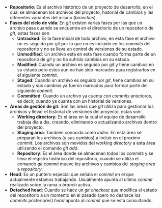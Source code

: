 - **Repositorio**: Es el archivo histórico de un proyecto de desarrollo, en el cual se almacenan los archivos del proyecto, historial de cambios y las diferentes variantes del mismo (*branches*).
- **Fases del ciclo de vida**: En *git* existen varias fases por las que un archivo pasa cuando se encuentra en el directorio de un repositorio de *git*, estas fases son:
	- **Untracked**: Es la fase inicial de todo archivo, en esta fase el archivo no es seguido por *git* por lo que no es incluido en los *commits* del repositorio y no se lleva un control de versiones de su estado.
	- **Unmodified**: Un archivo esta en esta fase cuando forma parte de un repositorio de *git* y no ha sufrido cambios en su estado.
	- **Modified**: Cuando un archivo es seguido por *git* y tiene cambios en su estado pero estos aun no han sido marcados para registrarlos en el siguiente *commit*.
	- **Staged**: Cuando un archivo es seguido por *git*, tiene cambios en su estado y sus cambios ya fueron marcados para formar parte del siguiente *commit*.
	- **Committed**: Cuando un archivo ya cuenta con *commits* anteriores, es decir, cuando ya cuanta con un historial de versiones.
- **Áreas de gestión de git**: Son las áreas que *git* utiliza para gestionar los archivos y llevar el historial de versiones del proyecto, estas son:
	- **Working directory**: Es el área en la cual el equipo de desarrollo trabaja día a día, creando, eliminando o actualizando archivos dentro del proyecto.
	- **Staging area**: Tambien conocida como *index*. En esta área se preparan los archivos (y sus cambios) a incluir en el proximo *commit*. Los archivos son movidos del *working directory* a esta área utilizando el comando *git add*.
	- **Repository**: Es el área donde se almacenan todos los *commits* y se lleva el registro histórico del repositorio, cuando se utiliza el comando *git commit* mueve los archivos y cambios del *staging area* a *repository*.
- **Head**: Es un puntero especial que señala el *commit* en el que actualmente estamos trabajando. Usualmente apunta al ultimo *commit* realizado sobre la rama o *branch* activa.
- **Detached head**: Cuando se hace un *git checkout* que modifica el estado del repositorio a un momento en el pasado (pero no deshace los *commits* posteriores) *head* apunta al *commit* que se esta consultando.